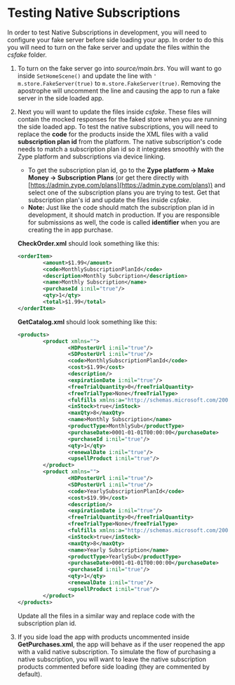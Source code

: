# Testing Native Subscriptions

In order to test Native Subscriptions in development, you will need to configure your fake server before side loading your app. In order to do this you will need to turn on the fake server and update the files within the _csfake_ folder.

1. To turn on the fake server go into _source/main.brs_. You will want to go inside `SetHomeScene()` and update the line with `' m.store.FakeServer(true)` to `m.store.FakeServer(true)`. Removing the apostrophe will uncomment the line and causing the app to run a fake server in the side loaded app.
2. Next you will want to update the files inside _csfake_. These files will contain the mocked responses for the faked store when you are running the side loaded app. To test the native subscriptions, you will need to replace the __code__ for the products inside the XML files with a valid __subscription plan id__ from the platform. The native subscription's code needs to match a subscription plan id so it integrates smoothly with the Zype platform and subscriptions via device linking.

    - To get the subscription plan id, go to the __Zype platform -> Make Money -> Subscription Plans__ (or get there directly with [https://admin.zype.com/plans](https://admin.zype.com/plans)) and select one of the subscription plans you are trying to test. Get that subscription plan's id and update the files inside _csfake_.
    - __Note:__ Just like the code should match the subscription plan id in development, it should match in production. If you are responsible for submissions as well, the code is called __identifier__ when you are creating the in app purchase.

    __CheckOrder.xml__ should look something like this:

    ~~~XML
    <orderItem>
            <amount>$1.99</amount>
            <code>MonthlySubscriptionPlanId</code>
            <description>Monthly Subcription</description>
            <name>Monthly Subscription</name>
            <purchaseId i:nil="true"/>
            <qty>1</qty>
            <total>$1.99</total>
    </orderItem>
    ~~~

    __GetCatalog.xml__ should look something like this:

    ~~~XML
    <products>
            <product xmlns="">
                    <HDPosterUrl i:nil="true"/>
                    <SDPosterUrl i:nil="true"/>
                    <code>MonthlySubscriptionPlanId</code>
                    <cost>$1.99</cost>
                    <description/>
                    <expirationDate i:nil="true"/>
                    <freeTrialQuantity>0</freeTrialQuantity>
                    <freeTrialType>None</freeTrialType>
                    <fulfills xmlns:a="http://schemas.microsoft.com/2003/10/Serialization/Arrays"/>
                    <inStock>true</inStock>
                    <maxQty>8</maxQty>
                    <name>Monthly Subscription</name>
                    <productType>MonthlySub</productType>
                    <purchaseDate>0001-01-01T00:00:00</purchaseDate>
                    <purchaseId i:nil="true"/>
                    <qty>1</qty>
                    <renewalDate i:nil="true"/>
                    <upsellProduct i:nil="true"/>
            </product>
            <product xmlns="">
                    <HDPosterUrl i:nil="true"/>
                    <SDPosterUrl i:nil="true"/>
                    <code>YearlySubscriptionPlanId</code>
                    <cost>$19.99</cost>
                    <description/>
                    <expirationDate i:nil="true"/>
                    <freeTrialQuantity>0</freeTrialQuantity>
                    <freeTrialType>None</freeTrialType>
                    <fulfills xmlns:a="http://schemas.microsoft.com/2003/10/Serialization/Arrays"/>
                    <inStock>true</inStock>
                    <maxQty>8</maxQty>
                    <name>Yearly Subscription</name>
                    <productType>YearlySub</productType>
                    <purchaseDate>0001-01-01T00:00:00</purchaseDate>
                    <purchaseId i:nil="true"/>
                    <qty>1</qty>
                    <renewalDate i:nil="true"/>
                    <upsellProduct i:nil="true"/>
            </product>
    </products>
    ~~~

    Update all the files in a similar way and replace code with the subscription plan id.

3. If you side load the app with products uncommented inside __GetPurchases.xml__, the app will behave as if the user reopened the app with a valid native subscription. To simulate the flow of purchasing a native subscription, you will want to leave the native subscription products commented before side loading (they are commented by default).
